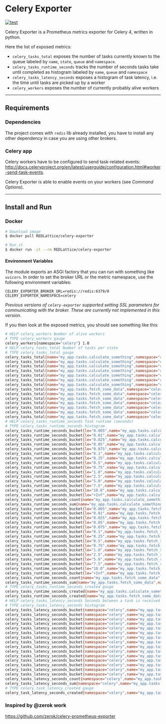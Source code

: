# Celery Exporter

[![test](https://github.com/REDLattice/celery-exporter/actions/workflows/test.yml/badge.svg)](https://github.com/REDLattice/celery-exporter/actions/workflows/test.yml)

Celery Exporter is a Prometheus metrics exporter for Celery 4, written in python.

Here the list of exposed metrics:

* `celery_tasks_total` exposes the number of tasks currently known to the queue
  labeled by `name`, `state`, `queue` and `namespace`.
* `celery_tasks_runtime_seconds` tracks the number of seconds tasks take
  until completed as histogram labeled by `name`, `queue` and `namespace`
* `celery_tasks_latency_seconds` exposes a histogram of task latency, i.e. the time until
  tasks are picked up by a worker
* `celery_workers` exposes the number of currently probably alive workers

---
## Requirements


### Dependencies
The project comes with `redis` lib already installed, you have to install any other dependency in case you are using other brokers.

### Celery app
Celery workers have to be configured to send task-related events:
http://docs.celeryproject.org/en/latest/userguide/configuration.html#worker-send-task-events.

Celery Exporter is able to enable events on your workers (see _Command Options_).

---
## Install and Run

### Docker
```bash
# Download image
$ docker pull REDLattice/celery-exporter

# Run it
$ docker run -it --rm REDLattice/celery-exporter
```

#### Environment Variables

The module exports an ASGI factory that you can run with something like `uvicorn`. In order to set the broker URL or the metric namespace, use the following environment variables:

```
CELERY_EXPORTER_BROKER_URL=redis://redis:6379/0
CELERY_EXPORTER_NAMESPACE=celery
```

_Previous versions of `celery-exporter` supported setting SSL parameters for communicating with the broker. These are currently not implemented in this version._

If you then look at the exposed metrics, you should see something like this:
```bash
# HELP celery_workers Number of alive workers
# TYPE celery_workers gauge
celery_workers{namespace="celery"} 1.0
# HELP celery_tasks_total Number of tasks per state
# TYPE celery_tasks_total gauge
celery_tasks_total{name="my_app.tasks.calculate_something",namespace="celery",queue="celery",state="RECEIVED"} 0.0
celery_tasks_total{name="my_app.tasks.calculate_something",namespace="celery",queue="celery",state="PENDING"} 0.0
celery_tasks_total{name="my_app.tasks.calculate_something",namespace="celery",queue="celery",state="STARTED"} 0.0
celery_tasks_total{name="my_app.tasks.calculate_something",namespace="celery",queue="celery",state="RETRY"} 0.0
celery_tasks_total{name="my_app.tasks.calculate_something",namespace="celery",queue="celery",state="FAILURE"} 0.0
celery_tasks_total{name="my_app.tasks.calculate_something",namespace="celery",queue="celery",state="REVOKED"} 0.0
celery_tasks_total{name="my_app.tasks.calculate_something",namespace="celery",queue="celery",state="SUCCESS"} 1.0
celery_tasks_total{name="my_app.tasks.fetch_some_data",namespace="celery",queue="celery",state="RECEIVED"} 3.0
celery_tasks_total{name="my_app.tasks.fetch_some_data",namespace="celery",queue="celery",state="PENDING"} 0.0
celery_tasks_total{name="my_app.tasks.fetch_some_data",namespace="celery",queue="celery",state="STARTED"} 1.0
celery_tasks_total{name="my_app.tasks.fetch_some_data",namespace="celery",queue="celery",state="RETRY"} 2.0
celery_tasks_total{name="my_app.tasks.fetch_some_data",namespace="celery",queue="celery",state="FAILURE"} 1.0
celery_tasks_total{name="my_app.tasks.fetch_some_data",namespace="celery",queue="celery",state="REVOKED"} 0.0
celery_tasks_total{name="my_app.tasks.fetch_some_data",namespace="celery",queue="celery",state="SUCCESS"} 7.0
# HELP celery_tasks_runtime_seconds Task runtime (seconds)
# TYPE celery_tasks_runtime_seconds histogram
celery_tasks_runtime_seconds_bucket{le="0.005",name="my_app.tasks.calculate_something",namespace="celery",queue="celery"} 29.0
celery_tasks_runtime_seconds_bucket{le="0.01",name="my_app.tasks.calculate_something",namespace="celery",queue="celery"} 29.0
celery_tasks_runtime_seconds_bucket{le="0.025",name="my_app.tasks.calculate_something",namespace="celery",queue="celery"} 29.0
celery_tasks_runtime_seconds_bucket{le="0.05",name="my_app.tasks.calculate_something",namespace="celery",queue="celery"} 29.0
celery_tasks_runtime_seconds_bucket{le="0.075",name="my_app.tasks.calculate_something",namespace="celery",queue="celery"} 29.0
celery_tasks_runtime_seconds_bucket{le="0.1",name="my_app.tasks.calculate_something",namespace="celery",queue="celery"} 29.0
celery_tasks_runtime_seconds_bucket{le="0.25",name="my_app.tasks.calculate_something",namespace="celery",queue="celery"} 29.0
celery_tasks_runtime_seconds_bucket{le="0.5",name="my_app.tasks.calculate_something",namespace="celery",queue="celery"} 29.0
celery_tasks_runtime_seconds_bucket{le="0.75",name="my_app.tasks.calculate_something",namespace="celery",queue="celery"} 29.0
celery_tasks_runtime_seconds_bucket{le="1.0",name="my_app.tasks.calculate_something",namespace="celery",queue="celery"} 29.0
celery_tasks_runtime_seconds_bucket{le="2.5",name="my_app.tasks.calculate_something",namespace="celery",queue="celery"} 29.0
celery_tasks_runtime_seconds_bucket{le="5.0",name="my_app.tasks.calculate_something",namespace="celery",queue="celery"} 29.0
celery_tasks_runtime_seconds_bucket{le="7.5",name="my_app.tasks.calculate_something",namespace="celery",queue="celery"} 29.0
celery_tasks_runtime_seconds_bucket{le="10.0",name="my_app.tasks.calculate_something",namespace="celery",queue="celery"} 29.0
celery_tasks_runtime_seconds_bucket{le="+Inf",name="my_app.tasks.calculate_something",namespace="celery",queue="celery"} 29.0
celery_tasks_runtime_seconds_count{name="my_app.tasks.calculate_something",namespace="celery",queue="celery"} 29.0
celery_tasks_runtime_seconds_sum{name="my_app.tasks.calculate_something",namespace="celery",queue="celery"} 0.04020289977779612
celery_tasks_runtime_seconds_bucket{le="0.005",name="my_app.tasks.fetch_some_data",namespace="celery",queue="celery"} 2.0
celery_tasks_runtime_seconds_bucket{le="0.01",name="my_app.tasks.fetch_some_data",namespace="celery",queue="celery"} 2.0
celery_tasks_runtime_seconds_bucket{le="0.025",name="my_app.tasks.fetch_some_data",namespace="celery",queue="celery"} 2.0
celery_tasks_runtime_seconds_bucket{le="0.05",name="my_app.tasks.fetch_some_data",namespace="celery",queue="celery"} 2.0
celery_tasks_runtime_seconds_bucket{le="0.075",name="my_app.tasks.fetch_some_data",namespace="celery",queue="celery"} 2.0
celery_tasks_runtime_seconds_bucket{le="0.1",name="my_app.tasks.fetch_some_data",namespace="celery",queue="celery"} 2.0
celery_tasks_runtime_seconds_bucket{le="0.25",name="my_app.tasks.fetch_some_data",namespace="celery",queue="celery"} 2.0
celery_tasks_runtime_seconds_bucket{le="0.5",name="my_app.tasks.fetch_some_data",namespace="celery",queue="celery"} 2.0
celery_tasks_runtime_seconds_bucket{le="0.75",name="my_app.tasks.fetch_some_data",namespace="celery",queue="celery"} 2.0
celery_tasks_runtime_seconds_bucket{le="1.0",name="my_app.tasks.fetch_some_data",namespace="celery",queue="celery"} 2.0
celery_tasks_runtime_seconds_bucket{le="2.5",name="my_app.tasks.fetch_some_data",namespace="celery",queue="celery"} 2.0
celery_tasks_runtime_seconds_bucket{le="5.0",name="my_app.tasks.fetch_some_data",namespace="celery",queue="celery"} 2.0
celery_tasks_runtime_seconds_bucket{le="7.5",name="my_app.tasks.fetch_some_data",namespace="celery",queue="celery"} 2.0
celery_tasks_runtime_seconds_bucket{le="10.0",name="my_app.tasks.fetch_some_data",namespace="celery",queue="celery"} 2.0
celery_tasks_runtime_seconds_bucket{le="+Inf",name="my_app.tasks.fetch_some_data",namespace="celery",queue="celery"} 2.0
celery_tasks_runtime_seconds_count{name="my_app.tasks.fetch_some_data",namespace="celery",queue="celery"} 2.0
celery_tasks_runtime_seconds_sum{name="my_app.tasks.fetch_some_data",namespace="celery",queue="celery"} 0.00402028997777961
# TYPE celery_tasks_runtime_seconds_created gauge
celery_tasks_runtime_seconds_created{name="my_app.tasks.calculate_something",namespace="celery",queue="celery"} 1.548944949810905e+09
celery_tasks_runtime_seconds_created{name="my_app.tasks.fetch_some_data",namespace="celery",queue="celery"} 1.5489449550243628e+09
# HELP celery_tasks_latency_seconds Seconds between a task is received and started.
# TYPE celery_tasks_latency_seconds histogram
celery_tasks_latency_seconds_bucket{namespace="celery",name="my_app.tasks.fetch_some_data",queue="celery",le="0.005"} 2.0
celery_tasks_latency_seconds_bucket{namespace="celery",name="my_app.tasks.fetch_some_data",queue="celery",le="0.01"} 3.0
celery_tasks_latency_seconds_bucket{namespace="celery",name="my_app.tasks.fetch_some_data",queue="celery",le="0.025"} 4.0
celery_tasks_latency_seconds_bucket{namespace="celery",name="my_app.tasks.fetch_some_data",queue="celery",le="0.05"} 4.0
celery_tasks_latency_seconds_bucket{namespace="celery",name="my_app.tasks.fetch_some_data",queue="celery",le="0.075"} 5.0
celery_tasks_latency_seconds_bucket{namespace="celery",name="my_app.tasks.fetch_some_data",queue="celery",le="0.1"} 5.0
celery_tasks_latency_seconds_bucket{namespace="celery",name="my_app.tasks.fetch_some_data",queue="celery",le="0.25"} 5.0
celery_tasks_latency_seconds_bucket{namespace="celery",name="my_app.tasks.fetch_some_data",queue="celery",le="0.5"} 5.0
celery_tasks_latency_seconds_bucket{namespace="celery",name="my_app.tasks.fetch_some_data",queue="celery",le="0.75"} 5.0
celery_tasks_latency_seconds_bucket{namespace="celery",name="my_app.tasks.fetch_some_data",queue="celery",le="1.0"} 5.0
celery_tasks_latency_seconds_bucket{namespace="celery",name="my_app.tasks.fetch_some_data",queue="celery",le="2.5"} 8.0
celery_tasks_latency_seconds_bucket{namespace="celery",name="my_app.tasks.fetch_some_data",queue="celery",le="5.0"} 11.0
celery_tasks_latency_seconds_bucket{namespace="celery",name="my_app.tasks.fetch_some_data",queue="celery",le="7.5"} 11.0
celery_tasks_latency_seconds_bucket{namespace="celery",name="my_app.tasks.fetch_some_data",queue="celery",le="10.0"} 11.0
celery_tasks_latency_seconds_bucket{namespace="celery",name="my_app.tasks.fetch_some_data",queue="celery",le="+Inf"} 11.0
celery_tasks_latency_seconds_count{namespace="celery",name="my_app.tasks.fetch_some_data",queue="celery"} 11.0
celery_tasks_latency_seconds_sum{namespace="celery",name="my_app.tasks.fetch_some_data",queue="celery"} 16.478713035583496
# TYPE celery_task_latency_created gauge
celery_task_latency_seconds_created{namespace="celery",name="my_app.tasks.fetch_some_data",queue="celery"} 1.5489449475378375e+09
```

### Inspired by @zerok work
https://github.com/zerok/celery-prometheus-exporter
